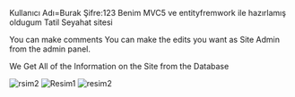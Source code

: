 

Kullanıcı Adı=Burak  Şifre:123  Benim MVC5  ve entityfremwork ile hazırlamış oldugum Tatil Seyahat sitesi

You can make comments You can make the edits you want as Site Admin from the admin panel.

We Get All of the Information on the Site from the Database

![rsim2](https://user-images.githubusercontent.com/70022524/118643023-b4485d80-b7e4-11eb-9b52-24e9f94b1180.png)
![Resim1](https://user-images.githubusercontent.com/70022524/118642848-7fd4a180-b7e4-11eb-8a04-3bb2e64eeaa9.png)
![resim2](https://user-images.githubusercontent.com/70022524/118642852-806d3800-b7e4-11eb-881f-1bfaaaed1c56.png)

